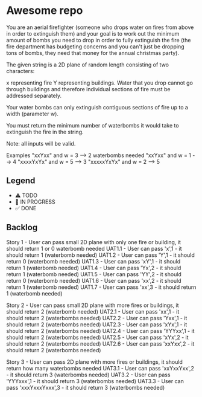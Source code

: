 # Awesome repo

You are an aerial firefighter (someone who drops water on fires from above in order to extinguish them) and your goal is to work out the minimum amount of bombs you need to drop in order to fully extinguish the fire (the fire department has budgeting concerns and you can't just be dropping tons of bombs, they need that money for the annual christmas party).

The given string is a 2D plane of random length consisting of two characters:

x representing fire
Y representing buildings.
Water that you drop cannot go through buildings and therefore individual sections of fire must be addressed separately.

Your water bombs can only extinguish contiguous sections of fire up to a width (parameter w).

You must return the minimum number of waterbombs it would take to extinguish the fire in the string.

Note: all inputs will be valid.

Examples
"xxYxx" and w = 3      -->  2 waterbombs needed
"xxYxx" and w = 1      -->  4
"xxxxYxYx" and w = 5   -->  3
"xxxxxYxYx" and w = 2  -->  5

## Legend
- ⚠ TODO
- 🚧 IN PROGRESS
- ✅ DONE

## Backlog

Story 1 - User can pass small 2D plane with only one fire or building, it should return 1 or 0 waterbomb needed
UAT1.1 -  User can pass 'x',1 - it should return 1 (waterbomb needed)
UAT1.2 -  User can pass 'Y',1 - it should return 0 (waterbomb needed)
UAT1.3 -  User can pass 'xY',1 - it should return 1 (waterbomb needed)
UAT1.4 -  User can pass 'Yx',2 - it should return 1 (waterbomb needed)
UAT1.5 -  User can pass 'YY',2 - it should return 0 (waterbomb needed)
UAT1.6 -  User can pass 'xx',2 - it should return 1 (waterbomb needed)
UAT1.7 -  User can pass 'xx',3 - it should return 1 (waterbomb needed)


Story 2 - User can pass small 2D plane with more fires or buildings, it should return 2 (waterbomb needed)
UAT2.1 -  User can pass 'xx',1 - it should return 2 (waterbombs needed)
UAT2.2 -  User can pass 'Yxx',1 - it should return 2 (waterbombs needed)
UAT2.3 -  User can pass 'xYx',1 - it should return 2 (waterbombs needed)
UAT2.4 -  User can pass 'YYYxx',1 - it should return 2 (waterbombs needed)
UAT2.5 -  User can pass 'xYx',2 - it should return 2 (waterbombs needed)
UAT2.6 -  User can pass 'xxYxx',2 - it should return 2 (waterbombs needed)

Story 3 - User can pass 2D plane with more fires or buildings, it should return how many waterbombs needed
UAT3.1 -  User can pass 'xxYxxYxx',2 - it should return 3 (waterbombs needed)
UAT3.2 -  User can pass 'YYYxxx',1 - it should return 3 (waterbombs needed)
UAT3.3 -  User can pass 'xxxYxxxYxxx',3 - it should return 3 (waterbombs needed)

